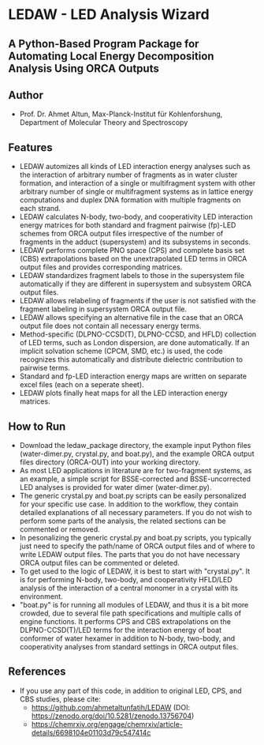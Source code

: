 #  LEDAW - LED Analysis Wizard   
## A Python-Based Program Package for Automating Local Energy Decomposition Analysis Using ORCA Outputs 
## Author

- Prof. Dr. Ahmet Altun, Max-Planck-Institut für Kohlenforshung, Department of Molecular Theory and Spectroscopy

## Features

- LEDAW automizes all kinds of LED interaction energy analyses such as the interaction of arbitrary number of fragments as in water cluster formation, and interaction of a single or multifragment system with other arbitrary number of single or multifragment systems as in lattice energy computations and duplex DNA formation with multiple fragments on each strand.
- LEDAW calculates N-body, two-body, and cooperativity LED interaction energy matrices for both standard and fragment pairwise (fp)-LED schemes from ORCA output files irrespective of the number of fragments in the adduct (supersystem) and its subsystems in seconds.
- LEDAW performs complete PNO space (CPS) and complete basis set (CBS) extrapolations based on the unextrapolated LED terms in ORCA output files and provides corresponding matrices.
- LEDAW standardizes fragment labels to those in the supersystem file automatically if they are different in supersystem and subsystem ORCA output files.
- LEDAW allows relabeling of fragments if the user is not satisfied with the fragment labeling in supersystem ORCA output file.
- LEDAW allows specifying an alternative file in the case that an ORCA output file does not contain all necessary energy terms. 
- Method-specific (DLPNO-CCSD(T), DLPNO-CCSD, and HFLD) collection of LED terms, such as London dispersion, are done automatically. If an implicit solvation scheme (CPCM, SMD, etc.) is used, the code recognizes this automatically and distribute dielectric contribution to pairwise terms. 
- Standard and fp-LED interaction energy maps are written on separate excel files (each on a seperate sheet).
- LEDAW plots finally heat maps for all the LED interaction energy matrices.

## How to Run
- Download the ledaw_package directory, the example input Python files (water-dimer.py, crystal.py, and boat.py), and the example ORCA output files directory (ORCA-OUT) into your working directory.
- As most LED applications in literature are for two-fragment systems, as an example, a simple script for BSSE-corrected and BSSE-uncorrected LED analyses is provided for water dimer (water-dimer.py).
- The generic crystal.py and boat.py scripts can be easily personalized for your specific use case. In addition to the workflow, they contain detailed explanations of all necessary parameters. If you do not wish to perform some parts of the analysis, the related sections can be commented or removed.  
- In pesonalizing the generic crystal.py and boat.py scripts, you typically just need to specify the path/name of ORCA output files and of where to write LEDAW output files. The parts that you do not have necessary ORCA output files can be commented or deleted.
- To get used to the logic of LEDAW, it is best to start with "crystal.py". It is for performing N-body, two-body, and cooperativity HFLD/LED analysis of the interaction of a central monomer in a crystal with its environment.
- "boat.py" is for running all modules of LEDAW, and thus it is a bit more crowded, due to several file path specifications and multiple calls of engine functions. It performs CPS and CBS extrapolations on the DLPNO-CCSD(T)/LED terms for the interaction energy of boat conformer of water hexamer in addition to N-body, two-body, and cooperativity analyses from standard settings in ORCA output files.

## References
- If you use any part of this code, in addition to original LED, CPS, and CBS studies, please cite: 
    - https://github.com/ahmetaltunfatih/LEDAW (DOI: https://zenodo.org/doi/10.5281/zenodo.13756704)
    - https://chemrxiv.org/engage/chemrxiv/article-details/6698104e01103d79c547414c
